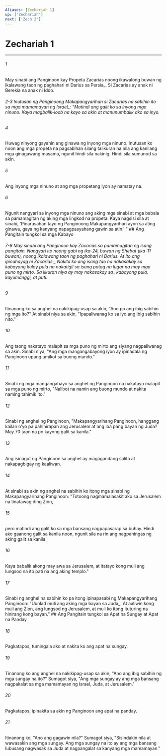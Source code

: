 ```yaml
---
Aliases: [Zechariah 1]
up: ['Zechariah']
next: ['Zech 2']
---
```

# Zechariah 1

***






















###### 1 










May sinabi ang Panginoon kay Propeta Zacarias noong ikawalong buwan ng ikalawang taon ng paghahari ni Darius sa Persia_. Si Zacarias ay anak ni Berekia na anak ni Iddo.

###### 2-3 Inutusan ng Panginoong Makapangyarihan si Zacarias na sabihin ito sa mga mamamayan ng Israel_: "Matindi ang galit ko sa inyong mga ninuno. Kaya magbalik-loob na kayo sa akin at manunumbalik ako sa inyo. 





















###### 4 










Huwag ninyong gayahin ang ginawa ng inyong mga ninuno. Inutusan ko noon ang mga propeta na pagsabihan silang talikuran na nila ang kanilang mga ginagawang masama, ngunit hindi sila nakinig. Hindi sila sumunod sa akin. 





















###### 5 










Ang inyong mga ninuno at ang mga propetang iyon ay namatay na. 





















###### 6 










Ngunit nangyari sa inyong mga ninuno ang aking mga sinabi at mga babala sa pamamagitan ng aking mga lingkod na propeta. Kaya nagsisi sila at sinabi, 'Pinarusahan tayo ng Panginoong Makapangyarihan ayon sa ating ginawa, gaya ng kanyang napagpasyahang gawin sa atin.' " ## Ang Pangitain tungkol sa mga Kabayo

###### 7-8 May sinabi ang Panginoon kay Zacarias sa pamamagitan ng isang pangitain. Nangyari ito noong gabi ng ika-24, buwan ng Shebat (ika-11 buwan), noong ikalawang taon ng paghahari ni Darius. At ito ang ipinahayag ni Zacarias:_ Nakita ko ang isang tao na nakasakay sa kabayong kulay pula na nakatigil sa isang patag na lugar na may mga puno ng mirto. Sa likuran niya ay may nakasakay sa_ kabayong pula, kayumanggi, at puti. 





















###### 9 










Itinanong ko sa anghel na nakikipag-usap sa akin, "Ano po ang ibig sabihin ng mga ito?" At sinabi niya sa akin, "Ipapaliwanag ko sa iyo ang ibig sabihin nito." 





















###### 10 










Ang taong nakatayo malapit sa mga puno ng mirto ang siyang nagpaliwanag sa akin. Sinabi niya, "Ang mga mangangabayong iyon ay ipinadala ng Panginoon upang umikot sa buong mundo." 





















###### 11 










Sinabi ng mga mangangabayo sa anghel ng Panginoon na nakatayo malapit sa mga puno ng mirto, "Nalibot na namin ang buong mundo at nakita naming tahimik ito." 





















###### 12 










Sinabi ng anghel ng Panginoon, "Makapangyarihang Panginoon, hanggang kailan nʼyo pa pahihirapan ang Jerusalem at ang iba pang bayan ng Juda? May 70 taon na po kayong galit sa kanila." 





















###### 13 










Ang isinagot ng Panginoon sa anghel ay magagandang salita at nakapagbigay ng kaaliwan. 





















###### 14 










At sinabi sa akin ng anghel na sabihin ko itong mga sinabi ng Makapangyarihang Panginoon: "Totoong nagmamalasakit ako sa Jerusalem na tinatawag ding Zion, 





















###### 15 










pero matindi ang galit ko sa mga bansang nagpapasarap sa buhay. Hindi ako gaanong galit sa kanila noon, ngunit sila na rin ang nagpaningas ng aking galit sa kanila. 





















###### 16 










Kaya babalik akong may awa sa Jerusalem, at itatayo kong muli ang lungsod na ito pati na ang aking templo." 





















###### 17 










Sinabi ng anghel na sabihin ko pa itong ipinapasabi ng Makapangyarihang Panginoon: "Uunlad muli ang aking mga bayan sa Juda_. At aaliwin kong muli ang Zion, ang lungsod ng Jerusalem, at muli ko itong ituturing na hinirang kong bayan." ## Ang Pangitain tungkol sa Apat na Sungay at Apat na Panday 





















###### 18 










Pagkatapos, tumingala ako at nakita ko ang apat na sungay. 





















###### 19 










Tinanong ko ang anghel na nakikipag-usap sa akin, "Ano ang ibig sabihin ng mga sungay na ito?" Sumagot siya, "Ang mga sungay ay ang mga bansang nagpakalat sa mga mamamayan ng Israel, Juda, at Jerusalem." 





















###### 20 










Pagkatapos, ipinakita sa akin ng Panginoon ang apat na panday. 





















###### 21 










Itinanong ko, "Ano ang gagawin nila?" Sumagot siya, "Sisindakin nila at wawasakin ang mga sungay. Ang mga sungay na ito ay ang mga bansang lubusang nagwasak sa Juda at nagpangalat sa kanyang mga mamamayan."
